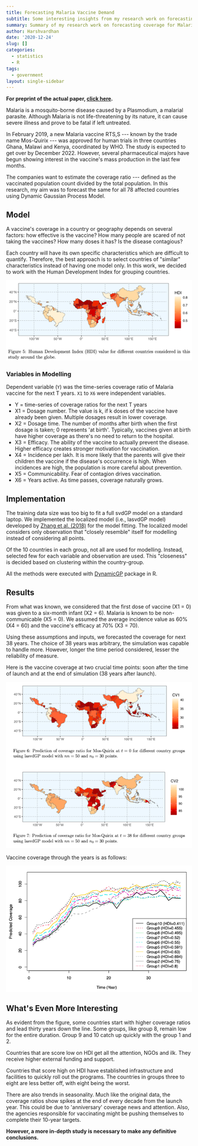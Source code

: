 ```yaml
---
title: Forecasting Malaria Vaccine Demand
subtitle: Some interesting insights from my research work on forecasting demand of Malaria vaccines
summary: Summary of my research work on forecasting coverage for Malaria vaccines
author: Harshvardhan
date: '2020-12-24'
slug: []
categories:
  - statistics
  - R
tags:
  - government
layout: single-sidebar
---
```


__For preprint of the actual paper, [click here](https://arxiv.org/pdf/2012.11124.pdf).__

Malaria is a mosquito-borne disease caused by a Plasmodium, a malarial parasite. Although Malaria is not life-threatening by its nature, it can cause severe illness and prove to be fatal if left untreated.

In February 2019, a new Malaria vaccine RTS,S --- known by the trade name Mos-Quirix --- was approved for human trials in three countries Ghana, Malawi and Kenya, coordinated by WHO. The study is expected to get over by December 2022. However, several pharmaceutical majors have begun showing interest in the vaccine's mass production in the last few months.

The companies want to estimate the coverage ratio --- defined as the vaccinated population count divided by the total population. In this research, my aim was to forecast the same for all 78 affected countries using Dynamic Gaussian Process Model.

## Model

A vaccine's coverage in a country or geography depends on several factors: how effective is the vaccine? How many people are scared of not taking the vaccines? How many doses it has? Is the disease contagious?

Each country will have its own specific characteristics which are difficult to quantify. Therefore, the best approach is to select countries of "similar" characteristics instead of having one model only. In this work, we decided to work with the Human Development Index for grouping countries.

![HDI heatmap of world](images/Screenshot%202021-06-17%20at%2010.44.52%20PM.png)

### Variables in Modelling

Dependent variable (`Y`) was the time-series coverage ratio of Malaria vaccine for the next T years. `X1` to `X6` were independent variables.

-   Y = time-series of coverage ratios for the next T years
-   X1 = Dosage number. The value is k, if k doses of the vaccine have already been given. Multiple dosages result in lower coverage.
-   X2 = Dosage time. The number of months after birth when the first dosage is taken; 0 represents 'at birth'. Typically, vaccines given at birth have higher coverage as there's no need to return to the hospital.
-   X3 = Efficacy. The ability of the vaccine to actually prevent the disease. Higher efficacy creates stronger motivation for vaccination.
-   X4 = Incidence per lakh. It is more likely that the parents will give their children the vaccine if the disease's occurrence is high. When incidences are high, the population is more careful about prevention.
-   X5 = Communicability. Fear of contagion drives vaccination.
-   X6 = Years active. As time passes, coverage naturally grows.

## Implementation

The training data size was too big to fit a full svdGP model on a standard laptop. We implemented the localized model (i.e., lasvdGP model) developed by [Zhang et al. (2018)](https://rdrr.io/cran/DynamicGP/ "Dynamic GP - rdrr.io") for the model fitting. The localized model considers only observation that "closely resemble" itself for modelling instead of considering all points.

Of the 10 countries in each group, not all are used for modelling. Instead, selected few for each variable and observation are used. This "closeness" is decided based on clustering within the country-group.

All the methods were executed with [DynamicGP](https://rdrr.io/cran/DynamicGP/) package in R.

## Results

From what was known, we considered that the first dose of vaccine (X1 = 0) was given to a six-month infant (X2 = 6). Malaria is known to be non-communicable (X5 = 0). We assumed the average incidence value as 60% (X4 = 60) and the vaccine's efficacy at 70% (X3 = 70).

Using these assumptions and inputs, we forecasted the coverage for next 38 years. The choice of 38 years was arbitrary, the simulation was capable to handle more. However, longer the time period considered, lesser the reliability of measure.

Here is the vaccine coverage at two crucial time points: soon after the time of launch and at the end of simulation (38 years after launch).

![Vaccine coverage at t=0 and t=38](images/Screenshot%202021-06-17%20at%2011.04.25%20PM.png)

Vaccine coverage through the years is as follows:

![vaccine coverage ratio over the years](images/Screenshot%202021-06-17%20at%2011.22.23%20PM.png)

## What's Even More Interesting

As evident from the figure, some countries start with higher coverage ratios and lead thirty years down the line. Some groups, like group 8, remain low for the entire duration. Group 9 and 10 catch up quickly with the group 1 and 2.

Countries that are score low on HDI get all the attention, NGOs and ilk. They receive higher external funding and support. 

Countries that score high on HDI have established infrastructure and facilities to quickly roll out the programs. The countries in groups three to eight are less better off, with eight being the worst.

There are also trends in seasonality. Much like the original data, the coverage ratios show spikes at the end of every decade from the launch year. This could be due to 'anniversary' coverage news and attention. Also, the agencies responsible for vaccinating might be pushing themselves to complete their 10-year targets. 

**However, a more in-depth study is necessary to make any definitive conclusions.**





